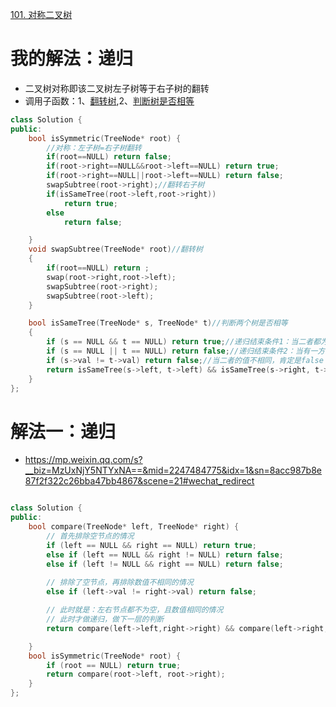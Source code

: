 [101. 对称二叉树](https://leetcode-cn.com/problems/symmetric-tree/description/)



# 我的解法：递归
- 二叉树对称即该二叉树左子树等于右子树的翻转
- 调用子函数：1、[翻转树](https://leetcode-cn.com/problems/invert-binary-tree/description/),2、[判断树是否相等](https://leetcode-cn.com/problems/same-tree/)
```C++
class Solution {
public:
    bool isSymmetric(TreeNode* root) {
        //对称：左子树=右子树翻转
        if(root==NULL) return false;
        if(root->right==NULL&&root->left==NULL) return true;
        if(root->right==NULL||root->left==NULL) return false;
        swapSubtree(root->right);//翻转右子树
        if(isSameTree(root->left,root->right)) 
            return true;
        else 
            return false;

    }
    void swapSubtree(TreeNode* root)//翻转树
    {
        if(root==NULL) return ;
        swap(root->right,root->left);
        swapSubtree(root->right);
        swapSubtree(root->left);
    }

    bool isSameTree(TreeNode* s, TreeNode* t)//判断两个树是否相等
    {
        if (s == NULL && t == NULL) return true;//递归结束条件1：当二者都为空时，返回true
        if (s == NULL || t == NULL) return false;//递归结束条件2：当有一方已经遍历完，但另一颗还未遍历完时，返回false  
        if (s->val != t->val) return false;//当二者的值不相同，肯定是false
        return isSameTree(s->left, t->left) && isSameTree(s->right, t->right);//继续遍历s和t的左右子树，看是否都完全相同
    }
};
```

# 解法一：递归
- https://mp.weixin.qq.com/s?__biz=MzUxNjY5NTYxNA==&mid=2247484775&idx=1&sn=8acc987b8e87f2f322c26bba47bb4867&scene=21#wechat_redirect

```C++

class Solution {
public:
    bool compare(TreeNode* left, TreeNode* right) {
        // 首先排除空节点的情况
        if (left == NULL && right == NULL) return true;
        else if (left == NULL && right != NULL) return false;
        else if (left != NULL && right == NULL) return false;
        
        // 排除了空节点，再排除数值不相同的情况
        else if (left->val != right->val) return false;

        // 此时就是：左右节点都不为空，且数值相同的情况
        // 此时才做递归，做下一层的判断
        return compare(left->left,right->right) && compare(left->right,right->left);

    }
    bool isSymmetric(TreeNode* root) {
        if (root == NULL) return true;
        return compare(root->left, root->right);
    }
};

    
```
